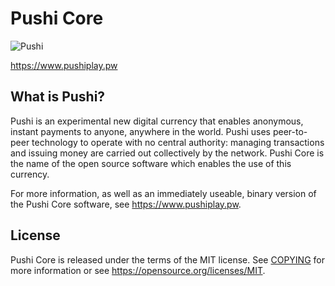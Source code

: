 Pushi Core
==========

![Pushi](https://github.com/pushiplay/pushi/raw/master/src/qt/res/icons/bitcoin.png "Polis")

https://www.pushiplay.pw


What is Pushi?
----------------

Pushi is an experimental new digital currency that enables anonymous, instant
payments to anyone, anywhere in the world. Pushi uses peer-to-peer technology
to operate with no central authority: managing transactions and issuing money
are carried out collectively by the network. Pushi Core is the name of the open
source software which enables the use of this currency.

For more information, as well as an immediately useable, binary version of
the Pushi Core software, see https://www.pushiplay.pw.


License
-------

Pushi Core is released under the terms of the MIT license. See [COPYING](COPYING) for more
information or see https://opensource.org/licenses/MIT.

